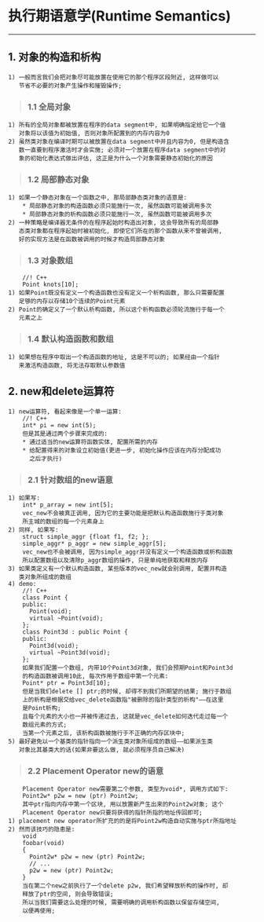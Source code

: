 # **执行期语意学(Runtime Semantics)** #
*** 


## **1. 对象的构造和析构** ##
    1) 一般而言我们会把对象尽可能放置在使用它的那个程序区段附近, 这样做可以
       节省不必要的对象产生操作和摧毁操作;
> ### **1.1 全局对象** ###
    1) 所有的全局对象都被放置在程序的data segment中, 如果明确指定给它一个值
       对象将以该值为初始值, 否则对象所配置到的内存内容为0
    2) 虽然类对象在编译时期可以被放置在data segment中并且内容为0, 但是构造含
       数一直要到程序激活时才会实施; 必须对一个放置在程序data segment中的对
       象的初始化表达式做出评估, 这正是为什么一个对象需要静态初始化的原因
> ### **1.2 局部静态对象** ###
    1) 如果一个静态对象在一个函数之中, 那局部静态类对象的语意是:
        * 局部静态对象的构造函数必须只能施行一次, 虽然函数可能被调用多次
        * 局部静态对象的析构函数必须只能施行一次, 虽然函数可能被调用多次 
    2) 一种策略是编译器无条件的在程序起始时构造出对象, 这会导致所有的局部静
       态类对象都在程序起始时被初始化, 即使它们所在的那个函数从来不曾被调用,
       好的实现方法是在函数被调用的时候才构造局部静态对象
> ### **1.3 对象数组** ###
        //! C++
        Point knots[10];
    1) 如果Point既没有定义一个构造函数也没有定义一个析构函数, 那么只需要配置
       足够的内存以存储10个连续的Point元素
    2) Point的确定义了一个默认析构函数, 所以这个析构函数必须轮流施行于每一个
       元素之上 
> ### **1.4 默认构造函数和数组** ###
    1) 如果想在程序中取出一个构造函数的地址, 这是不可以的; 如果经由一个指针
       来激活构造函数, 将无法存取默认参数值 



## **2. new和delete运算符** ##
    1) new运算符, 看起来像是一个单一运算:
        //! C++
        int* pi = new int(5);
        但是其是通过两个步骤来完成的:
        * 通过适当的new运算符函数实体, 配置所需的内存
        * 给配置得来的对象设立初始值(更进一步, 初始化操作应该在内存分配成功
          之后才执行)
> ### **2.1 针对数组的new语意** ###
    1) 如果写:
        int* p_array = new int[5];
        vec_new不会被真正调用, 因为它的主要功能是把默认构造函数施行于类对象
        所主城的数组的每一个元素身上
    2) 同样, 如果写:
        struct simple_aggr {float f1, f2; };
        simple_aggr* p_aggr = new simple_aggr[5];
        vec_new也不会被调用, 因为simple_aggr并没有定义一个构造函数或析构函数
        所以配置数组以及清除p_aggr数组的操作, 只是单纯地获取和释放内存
    3) 如果类定义有一个默认构造函数, 某些版本的vec_new就会别调用, 配置并构造
       类对象所组成的数组 
    4) demo:
        //! C++
        class Point {
        public:
          Point(void);
          virtual ~Point(void);
        };
        class Point3d : public Point {
        public:
          Point3d(void);
          virtual ~Point3d(void);
        };
        如果我们配置一个数组, 内带10个Point3d对象, 我们会预期Point和Point3d 
        的构造函数被调用10此, 每次作用于数组中第一个元素:
        Point* ptr = Point3d[10];
        但是当我们delete [] ptr;的时候, 却得不到我们所期望的结果; 施行于数组
        上的析构是根据交给vec_delete函数指"被删除的指针类型的析构"——在这里
        是Point析构;
        且每个元素的大小也一并被传递过去, 这就是vec_delete如何迭代走过每一个
        数组元素的方式;
        当第一个元素之后, 该析构函数被施行于不正确的内存区块中;
    5) 最好避免以一个基类的指针指向一个派生类对象所组成的数组——如果派生类
       对象比其基类大的话(如果非要这么做, 就必须程序员自己解决) 
> ### **2.2 Placement Operator new的语意** ###
        Placement Operator new需要第二个参数, 类型为void*, 调用方式如下:
        Point2w* p2w = new (ptr) Point2w;
        其中ptr指向内存中第一个区块, 用以放置新产生出来的Point2w对象; 这个
        Placement Operator new只要将获得的指针所指的地址传回即可; 
    1) placement new operator所扩充的的是将Point2w构造自动实施与ptr所指地址
    2) 然而该技巧的隐患是:
        void 
        foobar(void)
        {
          Point2w* p2w = new (ptr) Point2w;
          // ...
          p2w = new (ptr) Point2w;
        }
        当在第二个new之前执行了一个delete p2w, 我们希望释放析构的操作时, 却
        释放了ptr的空间, 则会导致错误;
        所以当我们需要这么处理的时候, 需要明确的调用析构函数以保留存储空间, 
        以便再使用; 